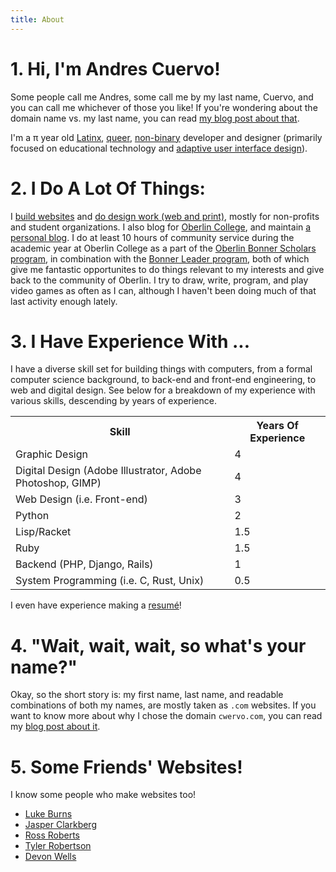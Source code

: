 ```yaml
---
title: About
---
```

# 1. Hi, I'm Andres Cuervo!

Some people call me Andres, some call me by my last name, Cuervo, and you can
call me whichever of those you like!  If you're wondering about the domain name
vs. my last name, you can read [my blog post about
that](/thoughts/2015/08/about-the-url.html).

I'm a <span id="myAge">π</span> year old
[Latinx](http://www.latina.com/lifestyle/our-issues/why-we-say-latinx-trans-gender-non-conforming-people-explain),
[queer](https://en.wikipedia.org/wiki/Queer#Reclamation),
[non-binary](http://transmediawatch.org/Documents/non_binary.pdf) developer and designer
(primarily focused on educational technology and [adaptive user interface
design](https://en.wikipedia.org/wiki/Adaptive_user_interface)).

<script>
// From http://stackoverflow.com/questions/4060004/calculate-age-in-javascript
function _calculateAge(birthday) { // birthday is a date
    var ageDifMs = Date.now() - birthday.getTime();
    var ageDate = new Date(ageDifMs); // miliseconds from epoch
    return Math.abs(ageDate.getUTCFullYear() - 1970);
}

var myBirthday = new Date(1995, 6, 12, 24, 59, 59);
document.getElementById('myAge').innerHTML = _calculateAge(myBirthday);
</script>


# 2. I Do A Lot Of Things:

I [build websites](/case-studies/)<!-- , [write](/portflio/writing.html), -->
and [do design work (web and print)](/portfolio/), mostly for non-profits and
student organizations. I also blog for [Oberlin
College](http://blogs.oberlin.edu/Andres.shtml), and maintain [a personal
blog](/thoughts/). I do at least 10 hours of community service during the
academic year at Oberlin College as a part of the [Oberlin Bonner Scholars
program](http://new.oberlin.edu/office/bonner-center/cbl-programs/bonner-scholars/),
in combination with the [Bonner Leader
program](http://new.oberlin.edu/office/bonner-center/cbl-programs/bonner-leader-program/),
both of which give me fantastic opportunites to do things relevant to my
interests and give back to the community of Oberlin.  I try to draw, write,
program, and play video games as often as I can, although I haven't been doing
much of that last activity enough lately.

# 3. I Have Experience With ...

I have a diverse skill set for building things with computers, from a formal
computer science background, to back-end and front-end engineering, to web and
digital design. See below for a breakdown of my experience with various skills,
descending by years of experience.

<table>
    <tr>
        <th> Skill </th>
        <th> Years Of Experience </th>
    </tr>
    <tr>
        <td>Graphic Design</td>
        <td><div class="bar four">4</div></td>
    </tr>
    <tr>
        <td>Digital Design (Adobe Illustrator, Adobe Photoshop, GIMP)</td>
        <td><div class="bar four">4</div></td>
    </tr>
    <tr>
        <td>Web Design (i.e. Front-end)</td>
        <td><div class="bar three">3</div></td>
    </tr>
    <tr>
        <td>Python</td>
        <td><div class="bar three">2</div></td>
    </tr>
    <tr>
        <td>Lisp/Racket</td>
        <td><div class="bar one-point-five">1.5</div></td>
    </tr>
    <tr>
        <td>Ruby</td>
        <td><div class="bar one-point-five">1.5</div></td>
    </tr>
    <tr>
        <td>Backend (PHP, Django, Rails)</td>
        <td><div class="bar one">1</div></td>
    </tr>
    <tr>
        <td>System Programming (i.e. C, Rust, Unix)</td>
        <td><div class="bar point-five">0.5</div></td>
    </tr>
</table>

<div id="resume-call-out">
I even have experience making a <a id="resume" href="https://drive.google.com/file/d/0B60DEjCjmAoEQk8zdzQ4aFhWZDQ/view?usp=sharing">resumé</a>!
</div>

# 4. "Wait, wait, wait, so what's your name?"

Okay, so the short story is: my first name, last name, and readable
combinations of both my names, are mostly taken as `.com` websites.  If you
want to know more about why I chose the domain `cwervo.com`, you can read my
[blog post about it](/thoughts/2015/08/about-the-url.html).

# 5. Some Friends' Websites!

I know some people who make websites too!

* [Luke Burns](http://lukeburns.com/#/)
* [Jasper Clarkberg](http://jasper.clarkberg.org)
* [Ross Roberts](http://www.grossross.com/)
* [Tyler Robertson](http://tylerrobertson.me/)
* [Devon Wells](http://www.dwells.co/)
